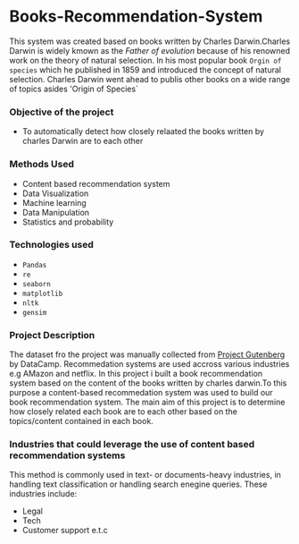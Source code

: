 # Books-Recommendation-System

This system was created based on books written by Charles Darwin.Charles Darwin is widely kmown as the *Father of evolution* because of his renowned work on the theory of natural selection. In his most popular book `Orgin of species` which he published in 1859 and introduced the concept of natural selection. Charles Darwin went ahead to publis other books on a wide range of topics asides 'Origin of Species`

### Objective of the project

* To automatically detect how closely relaated the books written by charles Darwin are to each other

### Methods Used

* Content based recommendation system
* Data Visualization
* Machine learning
* Data Manipulation
* Statistics and probability

### Technologies used

* `Pandas`
* `re`
* `seaborn`
* `matplotlib`
* `nltk`
* `gensim`

### Project Description

The dataset fro the project was manually collected from [Project Gutenberg](https://www.gutenberg.org/) by DataCamp. Recommedation systems are used accross various industries e.g AMazon and netflix. In this project i built a book recommendation system based on the content of the books written by charles darwin.To this purpose a content-based recommedation system was used to build our book recommendation system.
The main aim of this project is to determine how closely related each book are to each other based on the topics/content contained in each book.

### Industries that could leverage the use of content based recommendation systems

This method is commonly used in text- or documents-heavy industries, in handling text classification or handling search enegine queries. These industries include:

* Legal
* Tech
* Customer support e.t.c



